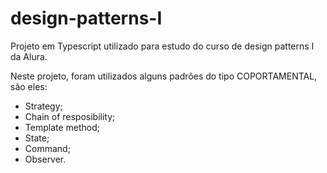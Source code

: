 # design-patterns-I

Projeto em Typescript utilizado para estudo do curso de design patterns I da Alura.

Neste projeto, foram utilizados alguns padrões do tipo COPORTAMENTAL, são eles:

- Strategy;
- Chain of resposibility;
- Template method;
- State;
- Command;
- Observer.


